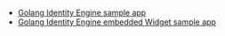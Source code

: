 * [Golang Identity Engine sample app](https://github.com/okta/samples-golang/tree/master/identity-engine)
* [Golang Identity Engine embedded Widget sample app](https://github.com/okta/samples-golang/tree/master/identity-engine/embedded-sign-in-widget)
